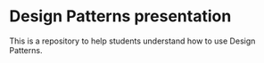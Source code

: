 # Design Patterns presentation
This is a repository to help students understand how to use Design Patterns.
